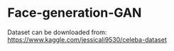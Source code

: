 # Face-generation-GAN

Dataset can be downloaded from: https://www.kaggle.com/jessicali9530/celeba-dataset
